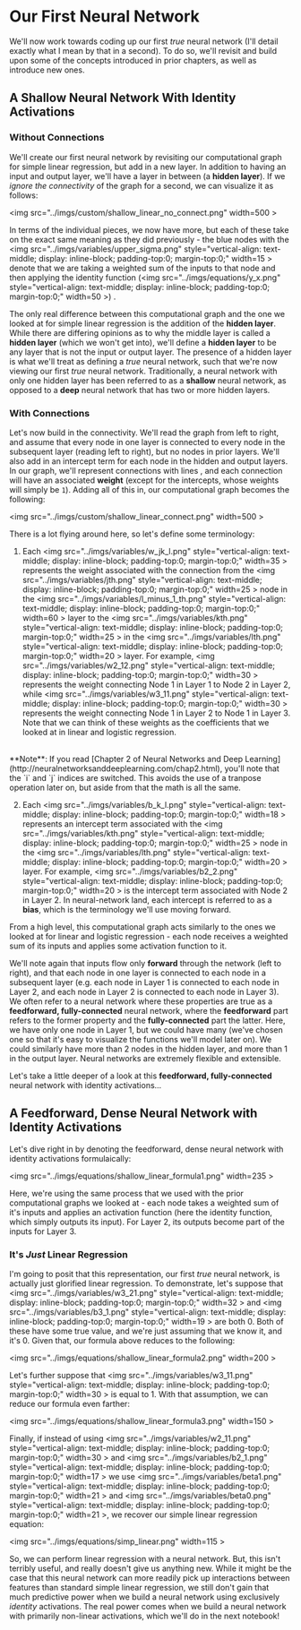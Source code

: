 # Our First Neural Network

We'll now work towards coding up our first *true* neural network (I'll detail exactly what I mean by that in a second). To do so, we'll revisit and build upon some of the concepts introduced in prior chapters, as well as introduce new ones. 

## A Shallow Neural Network With Identity Activations 

### Without Connections

We'll create our first neural network by revisiting our computational graph for simple linear regression, but add in a new layer. In addition to having an input and output layer, we'll have a layer in between (a **hidden layer**). If we *ignore the connectivity* of the graph for a second, we can visualize it as follows: 

<img src="../imgs/custom/shallow_linear_no_connect.png" width=500 \>

In terms of the individual pieces, we now have more, but each of these take on the exact same meaning as they did previously - the blue nodes with the <img src="../imgs/variables/upper_sigma.png" style="vertical-align: text-middle; display: inline-block; padding-top:0; margin-top:0;" width=15 \> denote that we are taking a weighted sum of the inputs to that node and then applying the identity function
(<img src="../imgs/equations/y_x.png" style="vertical-align: text-middle; display: inline-block; padding-top:0; margin-top:0;" width=50 \>)
.

The only real difference between this computational graph and the one we looked at for simple linear regression is the addition of the **hidden layer**. While there are differing opinions as to why the middle layer is called a **hidden layer** (which we won't get into), we'll define a **hidden layer** to be any layer that is not the input or output layer. The presence of a hidden layer is what we'll treat as defining a *true* neural network, such that we're now viewing our first *true* neural network. Traditionally, a neural network with only one hidden layer has been referred to as a **shallow** neural network, as opposed to a **deep** neural network that has two or more hidden layers. 

### With Connections

Let's now build in the connectivity. We'll read the graph from left to right, and assume that every node in one layer is connected to every node in the subsequent layer (reading left to right), but no nodes in prior layers. We'll also add in an intercept term for each node in the hidden and output layers. In our graph, we'll represent connections with lines , and each connection will have an associated **weight** (except for the intercepts, whose weights will simply be `1`). Adding all of this in, our computational graph becomes the following:

<img src="../imgs/custom/shallow_linear_connect.png" width=500 \>

There is a lot flying around here, so let's define some terminology:

1. Each <img src="../imgs/variables/w_jk_l.png" style="vertical-align: text-middle; display: inline-block; padding-top:0; margin-top:0;" width=35 \> 
represents the weight associated with the connection from the 
<img src="../imgs/variables/jth.png" style="vertical-align: text-middle; display: inline-block; padding-top:0; margin-top:0;" width=25 \> 
node in the 
<img src="../imgs/variables/l_minus_1_th.png" style="vertical-align: text-middle; display: inline-block; padding-top:0; margin-top:0;" width=60 \> 
layer to the 
<img src="../imgs/variables/kth.png" style="vertical-align: text-middle; display: inline-block; padding-top:0; margin-top:0;" width=25 \>
in the 
<img src="../imgs/variables/lth.png" style="vertical-align: text-middle; display: inline-block; padding-top:0; margin-top:0;" width=20 \> 
layer. For example, 
<img src="../imgs/variables/w2_12.png" style="vertical-align: text-middle; display: inline-block; padding-top:0; margin-top:0;" width=30 \> 
represents the weight connecting Node 1 in Layer 1 to Node 2 in Layer 2, while 
<img src="../imgs/variables/w3_11.png" style="vertical-align: text-middle; display: inline-block; padding-top:0; margin-top:0;" width=30 \>
represents the weight connecting Node 1 in Layer 2 to Node 1 in Layer 3. Note that we can think of these weights as the coefficients that we looked at in linear and logistic regression.

 <br>
 **Note**: If you read [Chapter 2 of Neural Networks and Deep Learning](http://neuralnetworksanddeeplearning.com/chap2.html), you'll note that the `i` and `j` indices are switched. This avoids the use of a tranpose operation later on, but aside from that the math is all the same. 
 <br>  
 
2. Each <img src="../imgs/variables/b_k_l.png" style="vertical-align: text-middle; display: inline-block; padding-top:0; margin-top:0;" width=18 \> 
represents an intercept term associated with the 
<img src="../imgs/variables/kth.png" style="vertical-align: text-middle; display: inline-block; padding-top:0; margin-top:0;" width=25 \> 
node in the 
<img src="../imgs/variables/lth.png" style="vertical-align: text-middle; display: inline-block; padding-top:0; margin-top:0;" width=20 \> 
layer. For example, 
<img src="../imgs/variables/b2_2.png" style="vertical-align: text-middle; display: inline-block; padding-top:0; margin-top:0;" width=20 \>  is the intercept term associated with Node 2 in Layer 2. In neural-network land, each intercept is referred to as a **bias**, which is the terminology we'll use moving forward. 

From a high level, this computational graph acts similarly to the ones we looked at for linear and logistic regression - each node receives a weighted sum of its inputs and applies some activation function to it.

We'll note again that inputs flow only **forward** through the network (left to right), and that each node in one layer is connected to each node in a subsequent layer (e.g. each node in Layer 1 is connected to each node in Layer 2, and each node in Layer 2 is connected to each node in Layer 3). We often refer to a neural network where these properties are true as a **feedforward, fully-connected** neural network, where the **feedforward** part refers to the former property and the **fully-connected** part the latter. Here, we have only one node in Layer 1, but we could have many (we've chosen one so that it's easy to visualize the functions we'll model later on). We could similarly have more than 2 nodes in the hidden layer, and more than 1 in the output layer. Neural networks are extremely flexible and extensible. 

Let's take a little deeper of a look at this **feedforward, fully-connected** neural network with identity activations...

## A Feedforward, Dense Neural Network with Identity Activations

Let's dive right in by denoting the feedforward, dense neural network with identity activations formulaically: 

<img src="../imgs/equations/shallow_linear_formula1.png" width=235 \>

Here, we're using the same process that we used with the prior computational graphs we looked at - each node takes a weighted sum of it's inputs and applies an activation function (here the identity function, which simply outputs its input). For Layer 2, its outputs become part of the inputs for Layer 3. 

### It's *Just* Linear Regression

I'm going to posit that this representation, our first *true* neural network, is actually just glorified linear regression. To demonstrate, let's suppose that 
<img src="../imgs/variables/w3_21.png" style="vertical-align: text-middle; display: inline-block; padding-top:0; margin-top:0;" width=32 \> 
and 
<img src="../imgs/variables/b3_1.png" style="vertical-align: text-middle; display: inline-block; padding-top:0; margin-top:0;" width=19 \> 
are both 0. Both of these have some true value, and we're just assuming that we know it, and it's 0. Given that, our formula above reduces to the following: 

<img src="../imgs/equations/shallow_linear_formula2.png" width=200 \>

Let's further suppose that 
<img src="../imgs/variables/w3_11.png" style="vertical-align: text-middle; display: inline-block; padding-top:0; margin-top:0;" width=30 \> 
is equal to 1. With that assumption, we can reduce our formula even farther: 

<img src="../imgs/equations/shallow_linear_formula3.png" width=150 \>

Finally, if instead of using
<img src="../imgs/variables/w2_11.png" style="vertical-align: text-middle; display: inline-block; padding-top:0; margin-top:0;" width=30 \>
and 
<img src="../imgs/variables/b2_1.png" style="vertical-align: text-middle; display: inline-block; padding-top:0; margin-top:0;" width=17 \>
we use
<img src="../imgs/variables/beta1.png" style="vertical-align: text-middle; display: inline-block; padding-top:0; margin-top:0;" width=21 \> and
<img src="../imgs/variables/beta0.png" style="vertical-align: text-middle; display: inline-block; padding-top:0; margin-top:0;" width=21 \>,
we recover our simple linear regression equation: 

<img src="../imgs/equations/simp_linear.png" width=115 \>

So, we can perform linear regression with a neural network. But, this isn't terribly useful, and really doesn't give us anything new. While it might be the case that this neural network can more readily pick up interactions between features than standard simple linear regression, we still don't gain that much predictive power when we build a neural network using exclusively *identity* activations. The real power comes when we build a neural network with primarily non-linear activations, which we'll do in the next notebook!